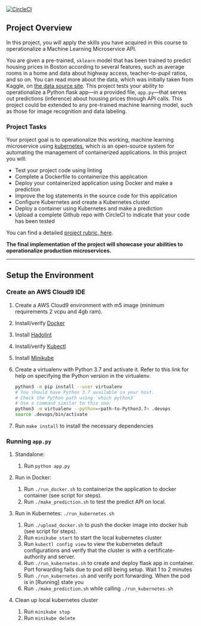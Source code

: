 [![CircleCI](https://dl.circleci.com/status-badge/img/gh/kerai2/Udacity-Project-4-Kubernetes/tree/main.svg?style=svg)](https://dl.circleci.com/status-badge/redirect/gh/kerai2/Udacity-Project-4-Kubernetes/tree/main)

## Project Overview

In this project, you will apply the skills you have acquired in this course to operationalize a Machine Learning Microservice API. 

You are given a pre-trained, `sklearn` model that has been trained to predict housing prices in Boston according to several features, such as average rooms in a home and data about highway access, teacher-to-pupil ratios, and so on. You can read more about the data, which was initially taken from Kaggle, on [the data source site](https://www.kaggle.com/c/boston-housing). This project tests your ability to operationalize a Python flask app—in a provided file, `app.py`—that serves out predictions (inference) about housing prices through API calls. This project could be extended to any pre-trained machine learning model, such as those for image recognition and data labeling.

### Project Tasks

Your project goal is to operationalize this working, machine learning microservice using [kubernetes](https://kubernetes.io/), which is an open-source system for automating the management of containerized applications. In this project you will:
* Test your project code using linting
* Complete a Dockerfile to containerize this application
* Deploy your containerized application using Docker and make a prediction
* Improve the log statements in the source code for this application
* Configure Kubernetes and create a Kubernetes cluster
* Deploy a container using Kubernetes and make a prediction
* Upload a complete Github repo with CircleCI to indicate that your code has been tested

You can find a detailed [project rubric, here](https://review.udacity.com/#!/rubrics/2576/view).

**The final implementation of the project will showcase your abilities to operationalize production microservices.**

---

## Setup the Environment

### Create an AWS Cloud9 IDE
1. Create a AWS Cloud9 environment with m5 image (minimum requirements 2 vcpu and 4gb ram).

2. Install/verify [Docker](https://docs.docker.com/desktop/install/linux-install/)

3. Install [Hadolint](https://github.com/hadolint/hadolint)

4. Install/verify [Kubectl](https://kubernetes.io/docs/tasks/tools/install-kubectl-linux/)

5. Install [Minikube](https://minikube.sigs.k8s.io/docs/start/)

6. Create a virtualenv with Python 3.7 and activate it. Refer to this link for help on specifying the Python version in the virtualenv. 
    ```bash
    python3 -m pip install --user virtualenv
    # You should have Python 3.7 available in your host. 
    # Check the Python path using `which python3`
    # Use a command similar to this one:
    python3 -m virtualenv --python=<path-to-Python3.7> .devops
    source .devops/bin/activate
    ```
7. Run `make install` to install the necessary dependencies

### Running `app.py`

1. Standalone:  

    1. Run `python app.py`

2. Run in Docker:  

    1. Run `./run_docker.sh` to containerize the application to docker container (see script for steps).
    2. Run `./make_prediction.sh` to test the predict API on local.

3. Run in Kubernetes:  `./run_kubernetes.sh`

    1. Run `./upload_docker.sh` to push the docker image into docker hub (see script for steps).
    2. Run `minikube start` to start the local kubernetes cluster
    3. Run `kubectl config view` to view the kubernetes default configurations and verify that the cluster is with a certificate-authority and server.
    4. Run `./run_kubernetes.sh` to create and deploy flask app in container. Port forwarding fails due to pod still being setup. Wait 1 to 2 minutes
    5. Run `./run_kubernetes.sh` and verify port forwarding. When the pod is in [Running] state you
    6. Run `./make_prediction.sh` while calling `./run_kubernetes.sh`

4. Clean up local kubernetes cluster
    1. Run `minikube stop`
    2. Run `minikube delete` 
